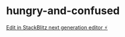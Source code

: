 # hungry-and-confused

[Edit in StackBlitz next generation editor ⚡️](https://stackblitz.com/~/github.com/ashvinpanicker/hungry-and-confused)